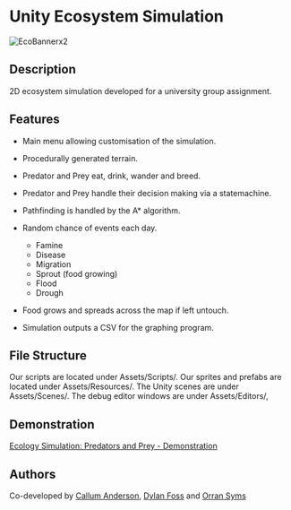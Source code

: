 # Unity Ecosystem Simulation
![EcoBannerx2](https://user-images.githubusercontent.com/57671477/215796925-42ef7c53-06c4-4eea-b197-8e3add802932.png)
## Description
2D ecosystem simulation developed for a university group assignment.
## Features
- Main menu allowing customisation of the simulation.
- Procedurally generated terrain.
- Predator and Prey eat, drink, wander and breed.

- Predator and Prey handle their decision making via a statemachine.
- Pathfinding is handled by the A* algorithm.
- Random chance of events each day.
   - Famine
   - Disease
   - Migration
   - Sprout (food growing)
   - Flood
   - Drough
- Food grows and spreads across the map if left untouch.
- Simulation outputs a CSV for the graphing program.
## File Structure
Our scripts are located under Assets/Scripts/.
Our sprites and prefabs are located under Assets/Resources/.
The Unity scenes are under Assets/Scenes/.
The debug editor windows are under Assets/Editors/,

## Demonstration
[Ecology Simulation: Predators and Prey - Demonstration](https://www.youtube.com/watch?v=Ed1t9PFz8u8)

## Authors
Co-developed by [Callum Anderson](https://github.com/Callum-A), [Dylan Foss](https://github.com/DylanFoss) and [Orran Syms](https://github.com/OrranSyms)
